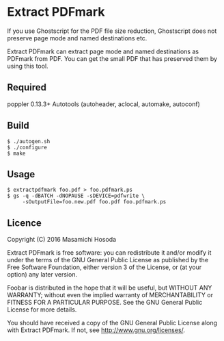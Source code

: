 # Extract PDFmark

If you use Ghostscript for the PDF file size reduction,
Ghostscript does not preserve page mode and named destinations etc.

Extract PDFmark can extract page mode and named destinations
as PDFmark from PDF.
You can get the small PDF that has preserved them by using this tool.

## Required

poppler 0.13.3+
Autotools (autoheader, aclocal, automake, autoconf)

## Build

    $ ./autogen.sh
    $ ./configure
    $ make

## Usage

    $ extractpdfmark foo.pdf > foo.pdfmark.ps
    $ gs -q -dBATCH -dNOPAUSE -sDEVICE=pdfwrite \
         -sOutputFile=foo.new.pdf foo.pdf foo.pdfmark.ps

## Licence

Copyright (C) 2016 Masamichi Hosoda

Extract PDFmark is free software: you can redistribute it and/or modify
it under the terms of the GNU General Public License as published by
the Free Software Foundation, either version 3 of the License, or
(at your option) any later version.

Foobar is distributed in the hope that it will be useful,
but WITHOUT ANY WARRANTY; without even the implied warranty of
MERCHANTABILITY or FITNESS FOR A PARTICULAR PURPOSE.  See the
GNU General Public License for more details.

You should have received a copy of the GNU General Public License
along with Extract PDFmark.  If not, see <http://www.gnu.org/licenses/>.
